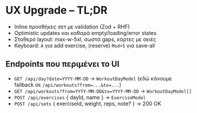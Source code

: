 # UX Upgrade – TL;DR
- Inline προσθήκες σετ με validation (Zod + RHF)
- Optimistic updates και καθαρά empty/loading/error states
- Σταθερό layout: max-w-5xl, σωστά gaps, κάρτες με σκιές
- Keyboard: `A` για add exercise, (reserve) `Mod+S` για save-all

## Endpoints που περιμένει το UI
- `GET /api/day?date=YYYY-MM-DD` → `WorkoutDayModel` (εδώ κάνουμε fallback σε `/api/workouts?from=...&to=...`)
- `GET /api/workouts?from=YYYY-MM-DD&to=YYYY-MM-DD` → `WorkoutDayModel[]`
- `POST /api/exercises` { dayId, name } → `ExerciseModel`
- `POST /api/sets` { exerciseId, weight, reps, note? } → 200 OK
